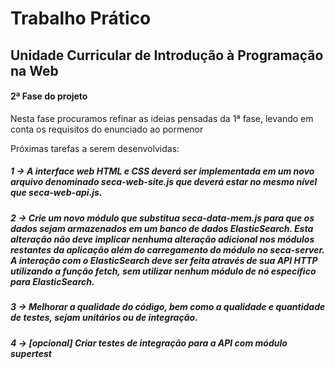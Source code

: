 # Trabalho Prático 

## Unidade Curricular de Introdução à Programação na Web

#### 2ª Fase do projeto

Nesta fase procuramos refinar as ideias pensadas da 1ª fase, levando em conta os requisitos do enunciado ao pormenor

Próximas tarefas a serem desenvolvidas:

##### 1 -> A interface web HTML e CSS deverá ser implementada em um novo arquivo denominado seca-web-site.js que deverá estar no mesmo nível que seca-web-api.js.

##### 2 -> Crie um novo módulo que substitua seca-data-mem.js para que os dados sejam armazenados em um banco de dados ElasticSearch. Esta alteração não deve implicar nenhuma alteração adicional nos módulos restantes da aplicação além do carregamento do módulo no seca-server. A interação com o ElasticSearch deve ser feita através de sua API HTTP utilizando a função fetch, sem utilizar nenhum módulo de nó específico para ElasticSearch.

##### 3 -> Melhorar a qualidade do código, bem como a qualidade e quantidade de testes, sejam unitários ou de integração.

##### 4 -> [opcional] Criar testes de integração para a API com módulo supertest

